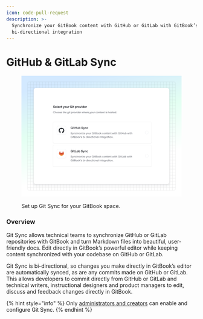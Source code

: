 ```yaml
---
icon: code-pull-request
description: >-
  Synchronize your GitBook content with GitHub or GitLab with GitBook’s
  bi-directional integration
---
```


# GitHub & GitLab Sync

<figure><img src="../../.gitbook/assets/10_01_25_git_sync.svg" alt=""><figcaption><p>Set up Git Sync for your GitBook space.</p></figcaption></figure>

### Overview

Git Sync allows technical teams to synchronize GitHub or GitLab repositories with GitBook and turn Markdown files into beautiful, user-friendly docs. Edit directly in GitBook’s powerful editor while keeping content synchronized with your codebase on GitHub or GitLab.

Git Sync is bi-directional, so changes you make directly in GitBook’s editor are automatically synced, as are any commits made on GitHub or GitLab. This allows developers to commit directly from GitHub or GitLab and technical writers, instructional designers and product managers to edit, discuss and feedback changes directly in GitBook.

{% hint style="info" %}
Only [administrators and creators](../../account-management/member-management/roles.md) can enable and configure Git Sync.
{% endhint %}
